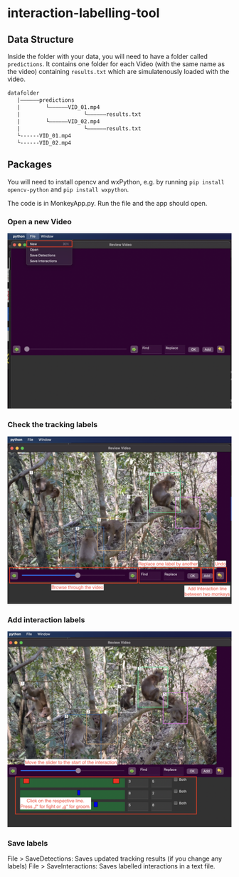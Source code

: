 # interaction-labelling-tool



## Data Structure

Inside the folder with your data, you will need to have a folder called `predictions`. It contains one folder for each Video (with the same name as the video) containing `results.txt` which are simulatenously loaded with the video.

```
datafolder
   |——————predictions
   |        └——————VID_01.mp4
   |                    └——————results.txt
   |        └——————VID_02.mp4
   |                    └——————results.txt
   └------VID_01.mp4
   └------VID_02.mp4
```

## Packages

You will need to install opencv and wxPython, e.g. by running `pip install opencv-python` and `pip install wxpython`.

The code is in MonkeyApp.py. Run the file and the app should open.


### Open a new Video

![](imgs/Menu.png)

### Check the tracking labels

![](imgs/Icons.png)

### Add interaction labels

![](imgs/Interactions.png)

### Save labels

File > SaveDetections: Saves updated tracking results (if you change any labels)
File > SaveInteractions: Saves labelled interactions in a text file.

